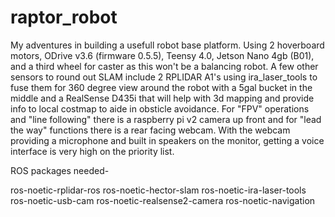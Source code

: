 # raptor_robot
My adventures in building a usefull robot base platform. Using 2 hoverboard motors, ODrive v3.6 (firmware 0.5.5), Teensy 4.0, Jetson Nano 4gb (B01), and a third wheel for caster as this won't be a balancing robot. A few other sensors to round out SLAM include 2 RPLIDAR A1's using ira_laser_tools to fuse them for 360 degree view around the robot with a 5gal bucket in the middle and a RealSense D435i that will help with 3d mapping and provide info to local costmap to aide in obsticle avoidance. For "FPV" operations and "line following" there is a raspberry pi v2 camera up front and for "lead the way" functions there is a rear facing webcam. With the webcam providing a microphone and built in speakers on the monitor, getting a voice interface is very high on the priority list.

ROS packages needed-

  ros-noetic-rplidar-ros
  ros-noetic-hector-slam
  ros-noetic-ira-laser-tools
  ros-noetic-usb-cam
  ros-noetic-realsense2-camera
  ros-noetic-navigation
